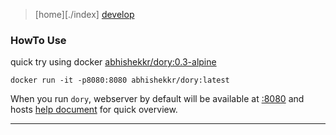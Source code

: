 
> [home][./index] [develop](./development)

### HowTo Use

quick try using docker [abhishekkr/dory:0.3-alpine](https://hub.docker.com/r/abhishekkr/dory/)

```
docker run -it -p8080:8080 abhishekkr/dory:latest
```

When you run `dory`, webserver by default will be available at [:8080](http://localhost:8080) and hosts [help document](http://localhost:8080/help) for quick overview.


---

